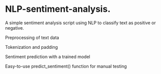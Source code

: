 # NLP-sentiment-analysis.
A simple sentiment analysis script using NLP to classify text as positive or negative.



Preprocessing of text data

Tokenization and padding

Sentiment prediction with a trained model

Easy-to-use predict_sentiment() function for manual testing
